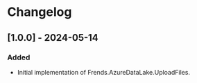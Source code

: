 # Changelog

## [1.0.0] - 2024-05-14

### Added

- Initial implementation of Frends.AzureDataLake.UploadFiles.
